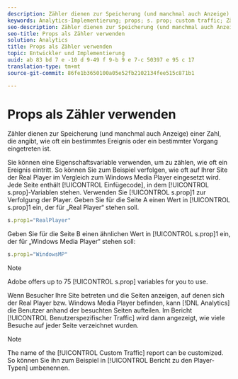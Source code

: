 ```yaml
---
description: Zähler dienen zur Speicherung (und manchmal auch Anzeige) einer Zahl, die angibt, wie oft ein bestimmtes Ereignis oder ein bestimmter Vorgang eingetreten ist.
keywords: Analytics-Implementierung; props; s. prop; custom traffic; Zähler
seo-description: Zähler dienen zur Speicherung (und manchmal auch Anzeige) einer Zahl, die angibt, wie oft ein bestimmtes Ereignis oder ein bestimmter Vorgang eingetreten ist.
seo-title: Props als Zähler verwenden
solution: Analytics
title: Props als Zähler verwenden
topic: Entwickler und Implementierung
uuid: ab 83 bd 7 e -10 d 9-49 f 9-b 9 e 7-c 50397 e 95 c 17
translation-type: tm+mt
source-git-commit: 86fe1b3650100a05e52fb2102134fee515c871b1

---
```



# Props als Zähler verwenden

Zähler dienen zur Speicherung (und manchmal auch Anzeige) einer Zahl, die angibt, wie oft ein bestimmtes Ereignis oder ein bestimmter Vorgang eingetreten ist.

Sie können eine Eigenschaftsvariable verwenden, um zu zählen, wie oft ein Ereignis eintritt. So können Sie zum Beispiel verfolgen, wie oft auf Ihrer Site der Real Player im Vergleich zum Windows Media Player eingesetzt wird. Jede Seite enthält [!UICONTROL Einfügecode], in dem [!UICONTROL s.prop]-Variablen stehen. Verwenden Sie [!UICONTROL s.prop]1 zur Verfolgung der Player. Geben Sie für die Seite A einen Wert in [!UICONTROL s.prop]1 ein, der für „Real Player“ stehen soll.

```js
s.prop1="RealPlayer"
```

Geben Sie für die Seite B einen ähnlichen Wert in [!UICONTROL s.prop]1 ein, der für „Windows Media Player“ stehen soll:

```js
s.prop1="WindowsMP"
```

>[!NOTE]
>
>Adobe offers up to 75 [!UICONTROL s.prop] variables for you to use.

Wenn Besucher Ihre Site betreten und die Seiten anzeigen, auf denen sich der Real Player bzw. Windows Media Player befinden, kann [!DNL Analytics] die Benutzer anhand der besuchten Seiten aufteilen. Im Bericht [!UICONTROL Benutzerspezifischer Traffic] wird dann angezeigt, wie viele Besuche auf jeder Seite verzeichnet wurden.

>[!NOTE]
>
>The name of the [!UICONTROL Custom Traffic] report can be customized. So können Sie ihn zum Beispiel in [!UICONTROL Bericht zu den Player-Typen] umbenennen.

